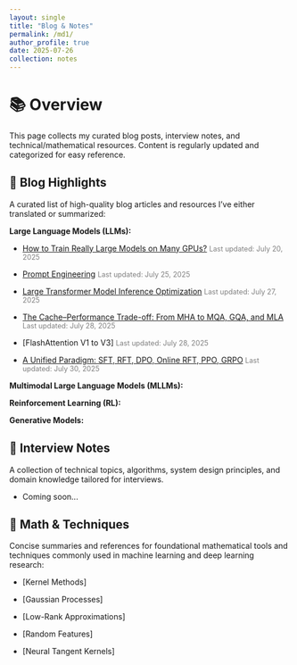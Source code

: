 ```yaml
---
layout: single
title: "Blog & Notes"
permalink: /md1/
author_profile: true
date: 2025-07-26
collection: notes
---
```


# 📚 Overview

This page collects my curated blog posts, interview notes, and technical/mathematical resources. Content is regularly updated and categorized for easy reference.

## 📘 Blog Highlights

A curated list of high-quality blog articles and resources I’ve either translated or summarized:

**Large Language Models (LLMs):**

- [How to Train Really Large Models on Many GPUs?](../files/parallelismGPUs.pdf)  <span style="font-size: 0.9em; color: gray;"> Last updated: July 20, 2025</span>

- [Prompt Engineering](../files/Prompt_Engineering.pdf)  <span style="font-size: 0.9em; color: gray;"> Last updated: July 25, 2025</span>

- [Large Transformer Model Inference Optimization](../files/Large-Transformer-Model-Inference-Optimization.pdf) <span style="font-size: 0.9em; color: gray;"> Last updated: July 27, 2025</span>

- [The Cache–Performance Trade-off: From MHA to MQA, GQA, and MLA](../files/MLA.pdf) <span style="font-size: 0.9em; color: gray;"> Last updated: July 28, 2025</span>

- [FlashAttention V1 to V3] <span style="font-size: 0.9em; color: gray;"> Last updated: July 28, 2025</span>

- [A Unified Paradigm: SFT, RFT, DPO, Online RFT, PPO, GRPO](../files/Paradigm.pdf) <span style="font-size: 0.9em; color: gray;"> Last updated: July 30, 2025</span>

**Multimodal Large Language Models (MLLMs):**

**Reinforcement Learning (RL):**

**Generative Models:**

## 🎯 Interview Notes

A collection of technical topics, algorithms, system design principles, and domain knowledge tailored for interviews.

- Coming soon...



## 📐 Math & Techniques
Concise summaries and references for foundational mathematical tools and techniques commonly used in machine learning and deep learning research:

- [Kernel Methods]

- [Gaussian Processes]

- [Low-Rank Approximations]

- [Random Features]

- [Neural Tangent Kernels]
